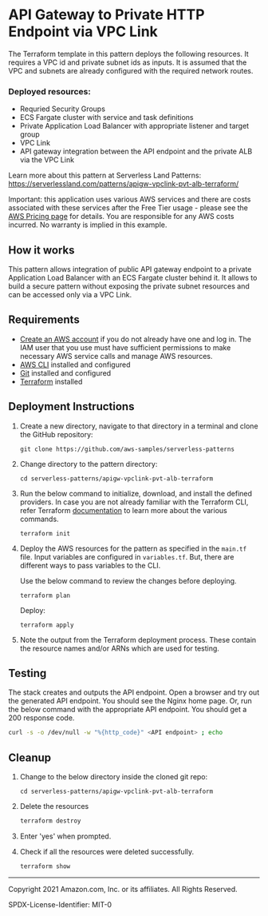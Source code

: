 # API Gateway to Private HTTP Endpoint via VPC Link

The Terraform template in this pattern deploys the following resources. It requires a VPC id and private subnet ids as inputs. It is assumed that the VPC and subnets are already configured with the required network routes.

### Deployed resources:
* Requried Security Groups
* ECS Fargate cluster with service and task definitions
* Private Application Load Balancer with appropriate listener and target group
* VPC Link
* API gateway integration between the API endpoint and the private ALB via the VPC Link

Learn more about this pattern at Serverless Land Patterns: https://serverlessland.com/patterns/apigw-vpclink-pvt-alb-terraform/

Important: this application uses various AWS services and there are costs associated with these services after the Free Tier usage - please see the [AWS Pricing page](https://aws.amazon.com/pricing/) for details. You are responsible for any AWS costs incurred. No warranty is implied in this example.

## How it works

This pattern allows integration of public API gateway endpoint to a private Application Load Balancer with an ECS Fargate cluster behind it. It allows to build a secure pattern without exposing the private subnet resources and can be accessed only via a VPC Link.

## Requirements

* [Create an AWS account](https://portal.aws.amazon.com/gp/aws/developer/registration/index.html) if you do not already have one and log in. The IAM user that you use must have sufficient permissions to make necessary AWS service calls and manage AWS resources.
* [AWS CLI](https://docs.aws.amazon.com/cli/latest/userguide/install-cliv2.html) installed and configured
* [Git](https://git-scm.com/book/en/v2/Getting-Started-Installing-Git) installed and configured
* [Terraform](https://learn.hashicorp.com/tutorials/terraform/install-cli)  installed

## Deployment Instructions

1. Create a new directory, navigate to that directory in a terminal and clone the GitHub repository:
    ``` 
    git clone https://github.com/aws-samples/serverless-patterns
    ```
2. Change directory to the pattern directory:
    ```
    cd serverless-patterns/apigw-vpclink-pvt-alb-terraform
    ```
3. Run the below command to initialize, download, and install the defined providers. In case you are not already familiar with the Terraform CLI, refer Terraform [documentation](https://www.terraform.io/cli/commands) to learn more about the various commands.
    ```
    terraform init
    ```
4.  Deploy the AWS resources for the pattern as specified in the `main.tf` file. Input variables are configured in `variables.tf`. But, there are different ways to pass variables to the CLI.

    Use the below command to review the changes before deploying.
    ```
    terraform plan
    ```
    Deploy:
    ```
    terraform apply
    ```
5. Note the output from the Terraform deployment process. These contain the resource names and/or ARNs which are used for testing.


## Testing

The stack creates and outputs the API endpoint. Open a browser and try out the generated API endpoint. You should see the Nginx home page.
Or, run the below command with the appropriate API endpoint. You should get a 200 response code.

```bash
curl -s -o /dev/null -w "%{http_code}" <API endpoint> ; echo
```

## Cleanup
 
1. Change to the below directory inside the cloned git repo:
    ```
    cd serverless-patterns/apigw-vpclink-pvt-alb-terraform
    ```
2. Delete the resources
    ```bash
    terraform destroy
    ```
3. Enter 'yes' when prompted.

4. Check if all the resources were deleted successfully.
    ```bash
    terraform show
    ```
----
Copyright 2021 Amazon.com, Inc. or its affiliates. All Rights Reserved.

SPDX-License-Identifier: MIT-0
